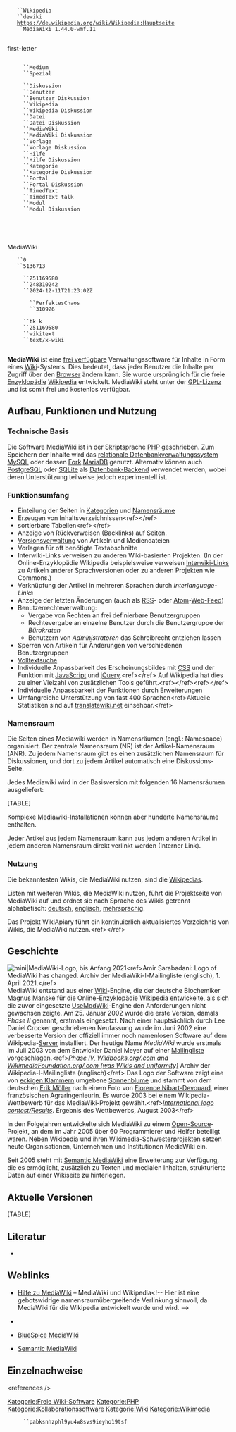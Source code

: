 ` `  
`   ``Wikipedia`  
`   ``dewiki`  
`   `[`https://de.wikipedia.org/wiki/Wikipedia:Hauptseite`](https://de.wikipedia.org/wiki/Wikipedia:Hauptseite)  
`   ``MediaWiki 1.44.0-wmf.11`  
`   `

first-letter

`   `  
`     ``Medium`  
`     ``Spezial`  
`     `  
`     ``Diskussion`  
`     ``Benutzer`  
`     ``Benutzer Diskussion`  
`     ``Wikipedia`  
`     ``Wikipedia Diskussion`  
`     ``Datei`  
`     ``Datei Diskussion`  
`     ``MediaWiki`  
`     ``MediaWiki Diskussion`  
`     ``Vorlage`  
`     ``Vorlage Diskussion`  
`     ``Hilfe`  
`     ``Hilfe Diskussion`  
`     ``Kategorie`  
`     ``Kategorie Diskussion`  
`     ``Portal`  
`     ``Portal Diskussion`  
`     ``TimedText`  
`     ``TimedText talk`  
`     ``Modul`  
`     ``Modul Diskussion`  
`   `  
` `  
` `  
`   `

MediaWiki

`   ``0`  
`   ``5136713`  
`   `  
`     ``251169580`  
`     ``248310242`  
`     ``2024-12-11T21:23:02Z`  
`     `  
`       ``PerfektesChaos`  
`       ``310926`  
`     `  
`     ``tk k`  
`     ``251169580`  
`     ``wikitext`  
`     ``text/x-wiki`  
`     `

**MediaWiki** ist eine [frei verfügbare](Freie_Software "wikilink") Verwaltungssoftware für Inhalte in Form eines [Wiki](Wiki "wikilink")-Systems. Dies bedeutet, dass jeder Benutzer die Inhalte per Zugriff über den [Browser](Webbrowser "wikilink") ändern kann. Sie wurde ursprünglich für die freie [Enzyklopädie](Enzyklopädie "wikilink") [Wikipedia](Wikipedia "wikilink") entwickelt. MediaWiki steht unter der [GPL-Lizenz](GNU_General_Public_License "wikilink") und ist somit frei und kostenlos verfügbar.

## Aufbau, Funktionen und Nutzung

### Technische Basis

Die Software MediaWiki ist in der Skriptsprache [PHP](PHP "wikilink") geschrieben. Zum Speichern der Inhalte wird das [relationale Datenbankverwaltungssystem](relationale_Datenbank "wikilink") [MySQL](MySQL "wikilink") oder dessen [Fork](Abspaltung_(Softwareentwicklung) "wikilink") [MariaDB](MariaDB "wikilink") genutzt. Alternativ können auch [PostgreSQL](PostgreSQL "wikilink") oder [SQLite](SQLite "wikilink") als [Datenbank-Backend](Front-End_und_Back-End "wikilink") verwendet werden, wobei deren Unterstützung teilweise jedoch experimentell ist.

### Funktionsumfang

-   Einteilung der Seiten in [Kategorien](Klassifizierung "wikilink") und [Namensräume](#Namensraum "wikilink")
-   Erzeugen von Inhaltsverzeichnissen&lt;ref&gt;&lt;/ref&gt;
-   sortierbare Tabellen&lt;ref&gt;&lt;/ref&gt;
-   Anzeige von Rückverweisen (Backlinks) auf Seiten.
-   [Versionsverwaltung](Versionsverwaltung "wikilink") von Artikeln und Mediendateien
-   Vorlagen für oft benötigte Textabschnitte
-   Interwiki-Links verweisen zu anderen Wiki-basierten Projekten. (In der Online-Enzyklopädie Wikipedia beispielsweise verweisen [Interwiki-Links](Hilfe:Interwiki-Links "wikilink") zu Artikeln anderer Sprachversionen oder zu anderen Projekten wie Commons.)
-   Verknüpfung der Artikel in mehreren Sprachen durch *Interlanguage-Links*
-   Anzeige der letzten Änderungen (auch als [RSS](RSS_(Web-Feed) "wikilink")- oder [Atom](Atom_(Format) "wikilink")-[Web-Feed](Web-Feed "wikilink"))
-   Benutzerrechteverwaltung:
    -   Vergabe von Rechten an frei definierbare Benutzergruppen
    -   Rechtevergabe an einzelne Benutzer durch die Benutzergruppe der *Bürokraten*
    -   Benutzern von *Administratoren* das Schreibrecht entziehen lassen
-   Sperren von Artikeln für Änderungen von verschiedenen Benutzergruppen
-   [Volltextsuche](Volltextsuche "wikilink")
-   Individuelle Anpassbarkeit des Erscheinungsbildes mit [CSS](Cascading_Style_Sheets "wikilink") und der Funktion mit [JavaScript](JavaScript "wikilink") und [jQuery](jQuery "wikilink").&lt;ref&gt;&lt;/ref&gt; Auf Wikipedia hat dies zu einer Vielzahl von zusätzlichen Tools geführt.&lt;ref&gt;&lt;/ref&gt;&lt;ref&gt;&lt;/ref&gt;
-   Individuelle Anpassbarkeit der Funktionen durch Erweiterungen
-   Umfangreiche Unterstützung von fast 400 Sprachen&lt;ref&gt;Aktuelle Statistiken sind auf [translatewiki.net](https://translatewiki.net/w/i.php?title=Special:MessageGroupStats&group=core#sortable:3=desc) einsehbar.&lt;/ref&gt;

### Namensraum

Die Seiten eines Mediawiki werden in Namensräumen (engl.: Namespace) organisiert. Der zentrale Namensraum (NR) ist der Artikel-Namensraum (ANR). Zu jedem Namensraum gibt es einen zusätzlichen Namensraum für Diskussionen, und dort zu jedem Artikel automatisch eine Diskussions-Seite.

Jedes Mediawiki wird in der Basisversion mit folgenden 16 Namensräumen ausgeliefert:

[TABLE]

Komplexe Mediawiki-Installationen können aber hunderte Namensräume enthalten.

Jeder Artikel aus jedem Namensraum kann aus jedem anderen Artikel in jedem anderen Namensraum direkt verlinkt werden (Interner Link).

### Nutzung

Die bekanntesten Wikis, die MediaWiki nutzen, sind die [Wikipedias](Wikipedia "wikilink").

Listen mit weiteren Wikis, die MediaWiki nutzen, führt die Projektseite von MediaWiki auf und ordnet sie nach Sprache des Wikis getrennt alphabetisch: [deutsch](mw:Sites_using_MediaWiki/de "wikilink"), [englisch](mw:Sites_using_MediaWiki/en "wikilink"), [mehrsprachig](mw:Sites_using_MediaWiki/multilingual "wikilink").

Das Projekt WikiApiary führt ein kontinuierlich aktualisiertes Verzeichnis von Wikis, die MediaWiki nutzen.&lt;ref&gt;&lt;/ref&gt;

## Geschichte

![mini\|*MediaWiki*-Logo, bis Anfang 2021&lt;ref&gt;Amir Sarabadani: *[Logo of MediaWiki has changed](mailarchive:mediawiki-l/2021-March/048685.html "wikilink")*. Archiv der MediaWiki-l-Mailingliste (englisch), 1. April 2021.&lt;/ref&gt;](MediaWiki_logo_without_tagline.png "mini|MediaWiki-Logo, bis Anfang 2021<ref>Amir Sarabadani: Logo of MediaWiki has changed. Archiv der MediaWiki-l-Mailingliste (englisch), 1. April 2021.</ref>")MediaWiki entstand aus einer [Wiki](Wiki "wikilink")-Engine, die der deutsche Biochemiker [Magnus Manske](Magnus_Manske "wikilink") für die Online-Enzyklopädie [Wikipedia](Wikipedia "wikilink") entwickelte, als sich die zuvor eingesetzte [UseModWiki](UseModWiki "wikilink")-Engine den Anforderungen nicht gewachsen zeigte. Am 25. Januar 2002 wurde die erste Version, damals *Phase&nbsp;II* genannt, erstmals eingesetzt. Nach einer hauptsächlich durch Lee Daniel Crocker geschriebenen Neufassung wurde im Juni 2002 eine verbesserte Version der offiziell immer noch namenlosen Software auf dem Wikipedia-[Server](Server "wikilink") installiert. Der heutige Name *MediaWiki* wurde erstmals im Juli 2003 von dem Entwickler Daniel Meyer auf einer [Mailingliste](Mailingliste "wikilink") vorgeschlagen.&lt;ref&gt;*[Phase IV, Wikibooks.org/.com and WikimediaFoundation.org/.com (was Wikis and uniformity)](mailarchive:wikipedia-l/2003-July/011021.html "wikilink")* Archiv der Wikipedia-l-Mailingliste (englisch)&lt;/ref&gt; Das Logo der Software zeigt eine von [eckigen Klammern](Klammer_(Zeichen) "wikilink") umgebene [Sonnenblume](Sonnenblume "wikilink") und stammt von dem deutschen [Erik Möller](Erik_Möller "wikilink") nach einem Foto von [Florence Nibart-Devouard](Florence_Nibart-Devouard "wikilink"), einer französischen Agraringenieurin. Es wurde 2003 bei einem Wikipedia-Wettbewerb für das MediaWiki-Projekt gewählt.&lt;ref&gt;*[International logo contest/Results](meta:Special:PermaLink/509000 "wikilink")*. Ergebnis des Wettbewerbs, August 2003&lt;/ref&gt;

In den Folgejahren entwickelte sich MediaWiki zu einem [Open-Source](Open_Source "wikilink")-Projekt, an dem im Jahr 2005 über 60 Programmierer und Helfer beteiligt waren. Neben Wikipedia und ihren [Wikimedia](Wikimedia "wikilink")-Schwesterprojekten setzen heute Organisationen, Unternehmen und Institutionen MediaWiki ein.

Seit 2005 steht mit [Semantic MediaWiki](Semantic_MediaWiki "wikilink") eine Erweiterung zur Verfügung, die es ermöglicht, zusätzlich zu Texten und medialen Inhalten, strukturierte Daten auf einer Wikiseite zu hinterlegen.

## Aktuelle Versionen

[TABLE]

## Literatur

-   

## Weblinks

-   [Hilfe zu MediaWiki](Hilfe:MediaWiki "wikilink") – MediaWiki und Wikipedia&lt;!-- Hier ist eine gebotswidrige namensraumübergreifende Verlinkung sinnvoll, da MediaWiki für die Wikipedia entwickelt wurde und wird. --&gt;

-   

-   [BlueSpice MediaWiki](BlueSpice_MediaWiki "wikilink")

-   [Semantic MediaWiki](Semantic_MediaWiki "wikilink")

## Einzelnachweise

&lt;references /&gt;

[Kategorie:Freie Wiki-Software](Kategorie:Freie_Wiki-Software "wikilink") [Kategorie:PHP](Kategorie:PHP "wikilink") [Kategorie:Kollaborationssoftware](Kategorie:Kollaborationssoftware "wikilink") [Kategorie:Wiki](Kategorie:Wiki "wikilink") [Kategorie:Wikimedia](Kategorie:Wikimedia "wikilink")

`     ``pabksnhzphl9yu4w8svs9ieyho19tsf`  
`   `  
` `